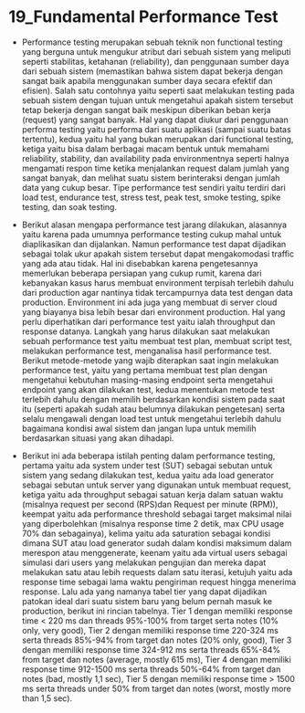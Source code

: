 # 19_Fundamental Performance Test

- Performance testing merupakan sebuah teknik non functional testing yang berguna untuk mengukur atribut dari sebuah sistem yang meliputi seperti stabilitas, ketahanan (reliability), dan penggunaan sumber daya dari sebuah sistem (memastikan bahwa sistem dapat bekerja dengan sangat baik apabila menggunakan sumber daya secara efektif dan efisien). Salah satu contohnya yaitu seperti saat melakukan testing pada sebuah sistem dengan tujuan untuk mengetahui apakah sistem tersebut tetap bekerja dengan sangat baik meskipun diberikan beban kerja (request) yang sangat banyak. Hal yang dapat diukur dari penggunaan performa testing yaitu performa dari suatu aplikasi (sampai suatu batas tertentu), kedua yaitu hal yang bukan merupakan dari functional testing, ketiga yaitu bisa dalam berbagai macam bentuk untuk memahami reliability, stability, dan availability pada environmentnya seperti halnya mengamati respon time ketika menjalankan request dalam jumlah yang sangat banyak, dan melihat suatu sistem berinteraksi dengan jumlah data yang cukup besar. Tipe performance test sendiri yaitu terdiri dari load test, endurance test, stress test, peak test, smoke testing, spike testing, dan soak testing.

- Berikut alasan mengapa performance test jarang dilakukan, alasannya yaitu karena pada umumnya performance testing cukup mahal untuk diaplikasikan dan dijalankan. Namun performance test dapat dijadikan sebagai tolak ukur apakah sistem tersebut dapat mengakomodasi traffic yang ada atau tidak. Hal ini disebabkan karena pengetesannya memerlukan beberapa persiapan yang cukup rumit, karena dari kebanyakan kasus  harus membuat environment terpisah terlebih dahulu dari production agar nantinya tidak tercampurnya data test dengan data production. Environment ini ada juga yang membuat di server cloud yang biayanya bisa lebih besar dari environment production. Hal yang perlu diperhatikan dari performance test yaitu ialah throughput dan response datanya. Langkah yang harus dilakukan saat melakukan sebuah performance test yaitu membuat test plan, membuat script test, melakukan performance test, menganalisa hasil performance test. Berikut metode-metode yang wajib diterapkan saat ingin melakukan performance test, yaitu yang pertama membuat test plan dengan mengetahui kebutuhan masing-masing endpoint serta mengetahui endpoint yang akan dilakukan test, kedua menentukan metode test terlebih dahulu dengan memilih berdasarkan kondisi sistem pada saat itu (seperti apakah sudah atau belumnya dilakukan pengetesan) serta selalu mengawali dengan load test untuk mengetahui terlebih dahulu bagaimana kondisi awal sistem dan jangan lupa untuk memilih berdasarkan situasi yang akan dihadapi.

- Berikut ini ada beberapa istilah penting dalam performance testing, pertama yaitu ada system under test (SUT) sebagai sebutan untuk sistem yang sedang dilakukan test, kedua yaitu ada load generator sebagai sebutan untuk server yang digunakan untuk membuat request, ketiga yaitu ada throughput sebagai satuan kerja dalam satuan waktu (misalnya request per second (RPS)dan Request per minute (RPM)), keempat yaitu ada performance threshold sebagai target maksimal nilai yang diperbolehkan (misalnya response time 2 detik, max CPU usage 70% dan sebagainya), kelima yaitu ada saturation sebagai kondisi dimana SUT atau load generator sudah dalam kondisi maksimum dalam merespon atau menggenerate, keenam yaitu ada virtual users sebagai simulasi dari users yang melakukan pengujian dan mereka dapat melakukan satu atau lebih requests dalam satu iterasi, ketujuh yaitu ada response time sebagai lama waktu pengiriman request hingga menerima response. Lalu ada yang namanya tabel tier yang dapat dijadikan patokan ideal dari suatu sistem baru yang belum pernah masuk ke production, berikut ini rincian tabelnya. Tier 1 dengan memiliki response time < 220 ms dan threads 95%-100% from target serta notes (10% only, very good), Tier 2 dengan memiliki response time 220-324 ms serta threads 85%-94% from target dan notes (20% only, good), Tier 3 dengan memiliki response time 324-912 ms serta threads 65%-84% from target dan notes (average, mostly 615 ms), Tier 4 dengan memiliki response time 912-1500 ms serta threads 50%-64% from target dan notes (bad, mostly 1,1 sec), Tier 5 dengan memiliki response time > 1500 ms serta threads under 50% from target dan notes (worst, mostly more than 1,5 sec).

